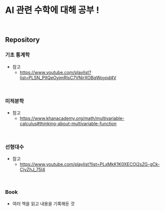 # AI 관련 수학에 대해 공부 !

<br/>

## Repository

### 기초 통계학

- 참고
  -  https://www.youtube.com/playlist?list=PLSN_PltQeOyjmRIsC7VNirXOBqWoypd4V 



<br/>

### 미적분학

- 참고
  -  https://www.khanacademy.org/math/multivariable-calculus#thinking-about-multivariable-function 



<br/>

### 선형대수

- 참고
  -  https://www.youtube.com/playlist?list=PLxMkK1K0XECOj2sZG-gCk-CjvZhJ_75I4 



<br/>

### Book

- 여러 책을 읽고 내용을 기록해둔 것

